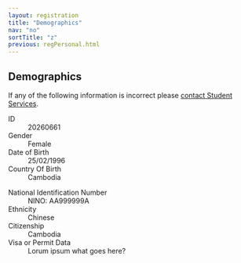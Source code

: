 ```yaml
---
layout: registration
title: "Demographics"
nav: "no"
sortTitle: "z"
previous: regPersonal.html
---
```


## Demographics

If any of the following information is incorrect please [contact Student Services](https://www.nottingham.ac.uk/studentservices/).

<dl class="row">
  <dt class="col-sm-3">ID</dt>
  <dd class="col-sm-9">20260661</dd>

  <dt class="col-sm-3">Gender</dt>
  <dd class="col-sm-9">Female</dd>

  <dt class="col-sm-3">Date of Birth</dt>
  <dd class="col-sm-9">25/02/1996</dd>

  <dt class="col-sm-3">Country Of Birth</dt>
  <dd class="col-sm-9">Cambodia</dd>  
</dl>

<dl class="row">
  <dt class="col-sm-6">National Identification Number</dt>
  <dd class="col-sm-6">NINO: AA999999A</dd>

  <dt class="col-sm-6">Ethnicity</dt>
  <dd class="col-sm-6">Chinese</dd>

  <dt class="col-sm-6">Citizenship</dt>
  <dd class="col-sm-6">Cambodia</dd>

  <dt class="col-sm-6">Visa or Permit Data</dt>
  <dd class="col-sm-6">Lorum ipsum what goes here?</dd>  
</dl>

